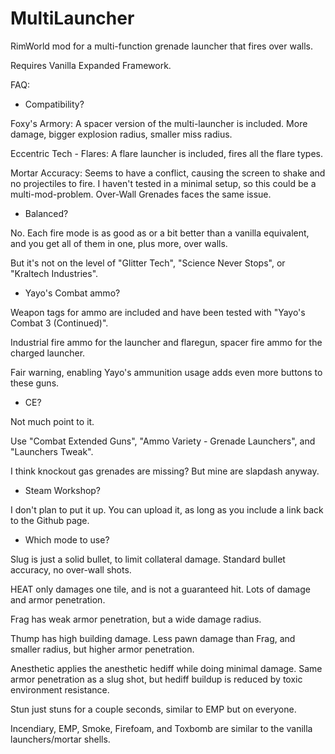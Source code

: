 # MultiLauncher
RimWorld mod for a multi-function grenade launcher that fires over walls.

Requires Vanilla Expanded Framework.

FAQ:

 - Compatibility?

Foxy's Armory: A spacer version of the multi-launcher is included. More damage, bigger explosion radius, smaller miss radius.

Eccentric Tech - Flares: A flare launcher is included, fires all the flare types.

Mortar Accuracy: Seems to have a conflict, causing the screen to shake and no projectiles to fire. I haven't tested in a minimal setup, so this could be a multi-mod-problem. Over-Wall Grenades faces the same issue.

 - Balanced?

No. Each fire mode is as good as or a bit better than a vanilla equivalent, and you get all of them in one, plus more, over walls.

But it's not on the level of "Glitter Tech", "Science Never Stops", or "Kraltech Industries".

 - Yayo's Combat ammo?

Weapon tags for ammo are included and have been tested with "Yayo's Combat 3 (Continued)".

Industrial fire ammo for the launcher and flaregun, spacer fire ammo for the charged launcher.

Fair warning, enabling Yayo's ammunition usage adds even more buttons to these guns.

 - CE?

Not much point to it.

Use "Combat Extended Guns", "Ammo Variety - Grenade Launchers", and "Launchers Tweak".

I think knockout gas grenades are missing? But mine are slapdash anyway.

- Steam Workshop?

I don't plan to put it up.
You can upload it, as long as you include a link back to the Github page.

- Which mode to use?

Slug is just a solid bullet, to limit collateral damage. Standard bullet accuracy, no over-wall shots.

HEAT only damages one tile, and is not a guaranteed hit. Lots of damage and armor penetration.

Frag has weak armor penetration, but a wide damage radius.

Thump has high building damage. Less pawn damage than Frag, and smaller radius, but higher armor penetration.

Anesthetic applies the anesthetic hediff while doing minimal damage. Same armor penetration as a slug shot, but hediff buildup is reduced by toxic environment resistance.

Stun just stuns for a couple seconds, similar to EMP but on everyone.

Incendiary, EMP, Smoke, Firefoam, and Toxbomb are similar to the vanilla launchers/mortar shells.

